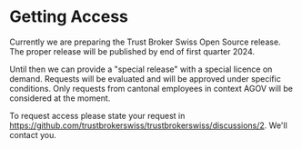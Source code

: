 # Getting Access
Currently we are preparing the Trust Broker Swiss Open Source release. The proper release will be published by end of first quarter 2024.

Until then we can provide a "special release" with a special licence on demand. Requests will be evaluated and will be approved under specific conditions. Only requests from cantonal employees in context AGOV will be considered at the moment.

To request access please state your request in https://github.com/trustbrokerswiss/trustbrokerswiss/discussions/2. We'll contact you.
